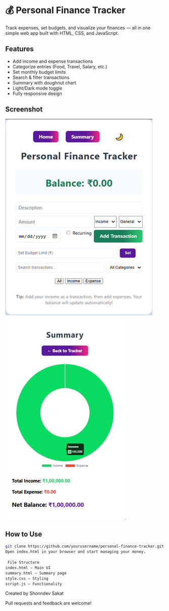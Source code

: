 # 💰 Personal Finance Tracker

Track expenses, set budgets, and visualize your finances — all in one simple web app built with HTML, CSS, and JavaScript.

##  Features
- Add income and expense transactions
- Categorize entries (Food, Travel, Salary, etc.)
- Set monthly budget limits
- Search & filter transactions
- Summary with doughnut chart
- Light/Dark mode toggle
- Fully responsive design

##  Screenshot
![Dashboad](Dashboard.PNG)
![Summary](Summary.PNG)



##  How to Use
```bash
git clone https://github.com/yourusername/personal-finance-tracker.git
Open index.html in your browser and start managing your money.

 File Structure
index.html – Main UI
summary.html – Summary page
style.css – Styling
script.js – Functionality

```
Created by Shonndev Sakat

Pull requests and feedback are welcome!

